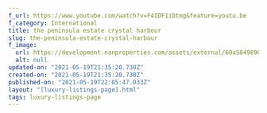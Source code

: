 ```yaml
---
f_url: https://www.youtube.com/watch?v=F4IDF1iDtmg&feature=youtu.be
f_category: International
title: the peninsula estate crystal harbour
slug: the-peninsula-estate-crystal-harbour
f_image:
  url: https://development.nanproperties.com/assets/external/60a5849890dcf1eedc4738ee_02.jpeg
  alt: null
updated-on: "2021-05-19T21:35:20.730Z"
created-on: "2021-05-19T21:35:20.730Z"
published-on: "2021-05-19T22:05:47.033Z"
layout: "[luxury-listings-page].html"
tags: luxury-listings-page
---
```

